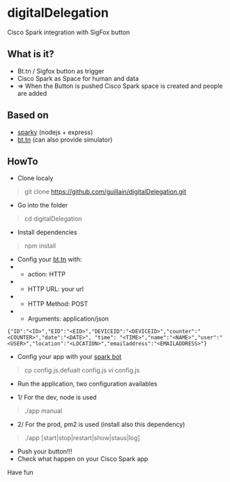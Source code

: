 # digitalDelegation
Cisco Spark integration with SigFox button

## What is it?
* Bt.tn / Sigfox button as trigger
* Cisco Spark as Space for human and data
* => When the Button is pushed Cisco Spark space is created and people are added

## Based on
* [sparky](https://github.com/flint-bot/sparky) (nodejs + express)
* [bt.tn](https://my.bt.tn) (can also provide simulator)

## HowTo
* Clone localy

> git clone https://github.com/guillain/digitalDelegation.git

* Go into the folder

> cd digitalDelegation

* Install dependencies

> npm install

* Config your [bt.tn](https://my.bt.tn/home) with:
* * action: HTTP
* * HTTP URL: your url
* * HTTP Method: POST
* * Arguments: application/json
```
{"ID":"<ID>","EID":"<EID>","DEVICEID":"<DEVICEID>","counter":"<COUNTER>","date":"<DATE>", "time": "<TIME>","name":"<NAME>","user":"<USER>","location":"<LOCATION>","emailaddress":"<EMAILADDRESS>"}
```
* Config your app with your [spark bot](https://developer.ciscospark.com/apps.html)

> cp config.js.defualt config.js
> vi config.js

* Run the application, two configuration availables

* 1/ For the dev, node is used

> ./app manual

* 2/ For the prod, pm2 is used (install also this dependency)

> ./app [start|stop|restart|show|staus|log]

* Push your button!!!
* Check what happen on your Cisco Spark app


Have fun
